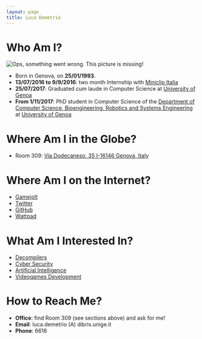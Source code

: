 ```yaml
---
layout: page
title: Luca Demetrio
---
```


# Who Am I?
![Ops, something went wrong. This picture is missing!](/pics/demetrio.jpg)
* Born in Genova, on **25/01/1993**.
* **13/07/2016 to 9/9/2016**: two month Internship with [Miniclip Italia](https://corporate.miniclip.com/where-we-are/)
* **25/07/2017**: Graduated cum laude in Computer Science at [University of Genoa](https://en.wikipedia.org/wiki/University_of_Genoa)
* **From 1/11/2017**: PhD student in Computer Science of the [Department of Computer Science, Bioengineering, Robotics and Systems Engineering](http://www.dibris.unige.it/) at [University of Genoa](https://en.wikipedia.org/wiki/University_of_Genoa)

# Where Am I in the Globe?
* Room 309: [Via Dodecaneso, 35 I-16146 Genova, Italy](https://www.google.com/maps/place/Universit%C3%A0+degli+Studi+di+Genova+-+Dipartimento+di+Informatica,+Bioingegneria,+Robotica+e+Ingegneria+dei+Sistemi/@44.4033504,8.9718396,17.37z/data=!4m5!3m4!1s0x0:0x36191c714ef37673!8m2!3d44.4032971!4d8.9723245?hl=en-US)

# Where Am I on the Internet?
* [Gamejolt](https://gamejolt.com/@wireluca)
* [Twitter](https://twitter.com/wireluca)
* [GitHub](https://github.com/zangobot)
* [Wattpad](https://www.wattpad.com/user/LucaDemetrio)

# What Am I Interested In?
* [Decompilers](https://en.wikipedia.org/wiki/Decompiler)
* [Cyber Security](https://en.wikipedia.org/wiki/Computer_security)
* [Artificial Intelligence](https://en.wikipedia.org/wiki/Artificial_intelligence)
* [Videogames Development](https://en.wikipedia.org/wiki/Video_game_development)


# How to Reach Me?
* **Office**: find Room 309 (see sections above) and ask for me!
* **Email**: luca.demetrio (A) dibris.unige.it
* **Phone**: 6616
